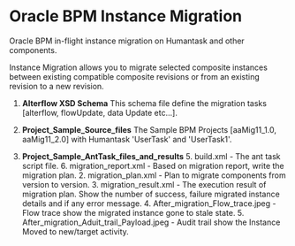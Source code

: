 # Oracle BPM Instance Migration
Oracle BPM in-flight instance migration on Humantask and other components.

Instance Migration allows you to migrate selected composite instances between existing compatible composite revisions or from an existing revision to a new revision.

 1. **Alterflow XSD Schema**
This schema file define the migration tasks [alterflow, flowUpdate, data Update etc...].

 2. **Project_Sample_Source_files**
 The Sample BPM Projects [aaMig11_1.0, aaMig11_2.0] with Humantask 'UserTask' and 'UserTask1'.
 
 3. **Project_Sample_AntTask_files_and_results**
 	 5. build.xml - The ant task script file.
 	 6. migration_report.xml - Based on migration report, write the migration plan.
	 2. migration_plan.xml - Plan to migrate components from version to version.
	 3. migration_result.xml - The execution result of migration plan. 
	 Show the number of success, failure migrated instance details and if any error message.
	 4. After_migration_Flow_trace.jpeg - Flow trace show the migrated instance gone to stale state.
	 5. After_migration_Aduit_trail_Payload.jpeg - Audit trail show the Instance Moved to new/target activity.




